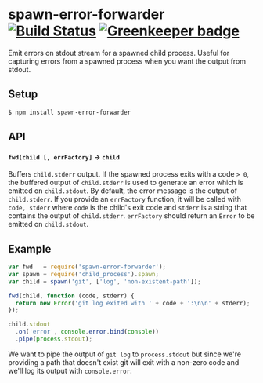 spawn-error-forwarder [![Build Status](https://travis-ci.org/bendrucker/spawn-error-forwarder.svg?branch=master)](https://travis-ci.org/bendrucker/spawn-error-forwarder) [![Greenkeeper badge](https://badges.greenkeeper.io/bendrucker/spawn-error-forwarder.svg)](https://greenkeeper.io/)
=====================

Emit errors on stdout stream for a spawned child process. Useful for capturing errors from a spawned process when you want the output from stdout. 

## Setup
```bash
$ npm install spawn-error-forwarder
```

## API

#### `fwd(child [, errFactory]` -> `child`

Buffers `child.stderr` output. If the spawned process exits with a code `> 0`, the buffered output of `child.stderr` is used to generate an error which is emitted on `child.stdout`. By default, the error message is the output of `child.stderr`. If you provide an `errFactory` function, it will be called with `code, stderr` where `code` is the child's exit code and `stderr` is a string that contains the output of `child.stderr`. `errFactory` should return an `Error` to be emitted on `child.stdout`. 

## Example

```js
var fwd   = require('spawn-error-forwarder');
var spawn = require('child_process').spawn;
var child = spawn('git', ['log', 'non-existent-path']);

fwd(child, function (code, stderr) {
  return new Error('git log exited with ' + code + ':\n\n' + stderr);
});

child.stdout
  .on('error', console.error.bind(console))
  .pipe(process.stdout);
```

We want to pipe the output of `git log` to `process.stdout` but since we're providing a path that doesn't exist git will exit with a non-zero code and we'll log its output with `console.error`. 
